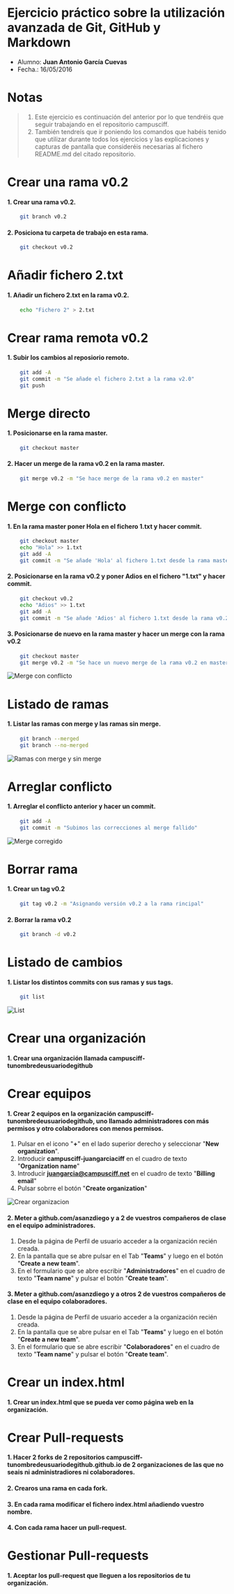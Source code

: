 Ejercicio práctico sobre la utilización avanzada de Git, GitHub y Markdown
==================================================

- Alumno: **Juan Antonio García Cuevas**
- Fecha.: 16/05/2016

Notas
==================================================

>1. Este ejercicio es continuación del anterior por lo que tendréis que seguir trabajando en el repositorio campusciff.
>2. También tendreís que ir poniendo los comandos que habéis tenido que utilizar durante todos los ejercicios y las explicaciones y capturas de pantalla que consideréis necesarias al fichero README.md del citado repositorio.

Crear una rama v0.2
==================================================

#### 1. Crear una rama **v0.2**.

```bash
    git branch v0.2
```

#### 2. Posiciona tu carpeta de trabajo en esta rama.

```bash
    git checkout v0.2
```

Añadir fichero 2.txt
==================================================

#### 1. Añadir un fichero **2.txt** en la rama **v0.2**.

```bash
    echo "Fichero 2" > 2.txt
```

Crear rama remota v0.2
==================================================

#### 1. Subir los cambios al reposiorio remoto.

```bash
    git add -A
    git commit -m "Se añade el fichero 2.txt a la rama v2.0"
    git push
```

Merge directo
==================================================

#### 1. Posicionarse en la rama **master**.

```bash
    git checkout master
```

#### 2. Hacer un merge de la rama **v0.2** en la rama **master**.

```bash
    git merge v0.2 -m "Se hace merge de la rama v0.2 en master"
```

Merge con conflicto
==================================================

#### 1. En la rama **master** poner **Hola** en el fichero **1.txt** y hacer commit.

```bash
    git checkout master
    echo "Hola" >> 1.txt
	git add -A
	git commit -m "Se añade 'Hola' al fichero 1.txt desde la rama master"
```

#### 2. Posicionarse en la rama **v0.2** y poner **Adios** en el fichero "1.txt" y hacer commit.

```bash
    git checkout v0.2
    echo "Adios" >> 1.txt
	git add -A
	git commit -m "Se añade 'Adios' al fichero 1.txt desde la rama v0.2"
```

#### 3. Posicionarse de nuevo en la rama **master** y hacer un merge con la rama **v0.2**

```bash
    git checkout master
    git merge v0.2 -m "Se hace un nuevo merge de la rama v0.2 en master, con errores"
```

![Merge con conflicto](images/MergeConflicto.PNG)

Listado de ramas
==================================================

#### 1. Listar las ramas con merge y las ramas sin merge.

```bash
    git branch --merged
    git branch --no-merged
```

![Ramas con merge y sin merge](images/MergeRamas.PNG)

Arreglar conflicto
==================================================

#### 1. Arreglar el conflicto anterior y hacer un commit.

```bash
    git add -A
    git commit -m "Subimos las correcciones al merge fallido"
```

![Merge corregido](images/MergeCorregido-01.PNG)

Borrar rama
==================================================

#### 1. Crear un tag **v0.2**

```bash
    git tag v0.2 -m "Asignando versión v0.2 a la rama rincipal"
```

#### 2. Borrar la rama **v0.2**

```bash
    git branch -d v0.2
```

Listado de cambios
==================================================

#### 1. Listar los distintos commits con sus ramas y sus tags.

```bash
    git list
```

![List](images/MergeCorregido-02.PNG)

Crear una organización
==================================================

#### 1. Crear una organización llamada **campusciff-tunombredeusuariodegithub**

Crear equipos
==================================================

#### 1. Crear 2 equipos en la organización **campusciff-tunombredeusuariodegithub**, uno llamado **administradores** con más permisos y otro **colaboradores** con menos permisos.

1. Pulsar en el icono "**+**" en el lado superior derecho y seleccionar "**New organization**".
1. Introducir **campusciff-juangarciaciff** en el cuadro de texto "**Organization name**"
1. Introducir **juangarcia@campusciff.net** en el cuadro de texto "**Billing email**"
1. Pulsar sobrre el botón "**Create organization**"

![Crear organizacion](images/CrearOrganizacion-01.PNG)

#### 2. Meter a github.com/asanzdiego y a 2 de vuestros compañeros de clase en el equipo **administradores**.

1. Desde la página de Perfil de usuario acceder a la organización recién creada.
1. En la pantalla que se abre pulsar en el Tab "**Teams**" y luego en el botón "**Create a new team**".
1. En el formulario que se abre escribir "**Administradores**" en el cuadro de texto "**Team name**" y pulsar el botón "**Create team**".

#### 3. Meter a github.com/asanzdiego y a otros 2 de vuestros compañeros de clase en el equipo **colaboradores**.

1. Desde la página de Perfil de usuario acceder a la organización recién creada.
1. En la pantalla que se abre pulsar en el Tab "**Teams**" y luego en el botón "**Create a new team**".
1. En el formulario que se abre escribir "**Colaboradores**" en el cuadro de texto "**Team name**" y pulsar el botón "**Create team**".

Crear un index.html
==================================================

#### 1. Crear un index.html que se pueda ver como página web en la organización.

Crear Pull-requests
==================================================

#### 1. Hacer 2 forks de 2 repositorios **campusciff-tunombredeusuariodegithub.github.io** de 2 organizaciones de las que no seais ni administradiores ni colaboradores.

#### 2. Crearos una rama en cada fork.

#### 3. En cada rama modificar el fichero **index.html** añadiendo vuestro nombre.

#### 4. Con cada rama hacer un pull-request.

Gestionar Pull-requests
==================================================

#### 1. Aceptar los pull-request que lleguen a los repositorios de tu organización.
